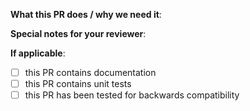 <!--
Thanks for sending a pull request!  Here are some tips for you:
1. Make sure to read the Contributing Guide before submitting your PR (https://github.com/brigadecore/brigade/blob/master/docs/topics/developers.md) and that your contribution follows our Code of Conduct (https://opensource.microsoft.com/codeofconduct/).

2. If this PR closes another issue, add 'closes #<issue number>' somewhere in the PR summary. GitHub will automatically close that issue when this PR gets merged. Alternatively, adding 'refs #<issue number>' will not close the issue, but help provide the reviewer more context.

3. Work-in-progress PRs are welcome as a way to get early feedback - just prefix the title with [WIP].
-->

**What this PR does / why we need it**:

**Special notes for your reviewer**:

**If applicable**:
- [ ] this PR contains documentation
- [ ] this PR contains unit tests
- [ ] this PR has been tested for backwards compatibility

